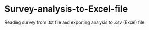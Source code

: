 # Survey-analysis-to-Excel-file
Reading survey from .txt file and exporting analysis to .csv (Excel) file
